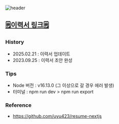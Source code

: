 ![header](https://capsule-render.vercel.app/api?type=waving&color=auto&height=200&section=header&text=RESUME&fontSize=90)


## [🗒️이력서 링크🗒️](https://jongkwon5.github.io/resume)

### History
- 2025.02.21 : 이력서 업데이트
- 2023.09.25 : 이력서 초안 완성

### Tips
- Node 버전 : v16.13.0 (그 이상으로 갈 경우 에러 발생)
- 터미널 : npm run dev > npm run export

### Reference
- https://github.com/uyu423/resume-nextjs
